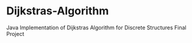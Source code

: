 # Dijkstras-Algorithm
Java Implementation of Dijkstras Algorithm for Discrete Structures Final Project
